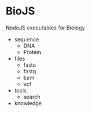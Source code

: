 # BioJS
NodeJS executables for Biology

- sequence
  - DNA
  - Protein
- files
  - fasta
  - fastq
  - bam
  - vcf
- tools
  - search
- knowledge
